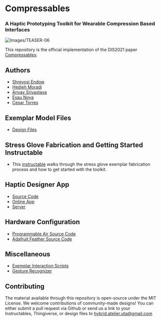 # Compressables
### A Haptic Prototyping Toolkit for Wearable Compression Based Interfaces
![Images/TEASER-06](Images)

This repository is the official implementation of the DIS2021 paper [Compressables](TODO:LinkToACM).

## Authors
* [Shreyosi Endow](http://hybridatelier.uta.edu/members/118-shreyosi-endow)
* [Hedieh Moradi](http://hybridatelier.uta.edu/members/103-hedieh-moradi)
* [Anvay Srivastava](http://hybridatelier.uta.edu/members/115-anvay-srivastava)
* [Esau Noya](http://hybridatelier.uta.edu/members/114-esau-noya)
* [Cesar Torres](http://hybridatelier.uta.edu/members/1-cesar-torres)

## Exemplar Model Files
* [Design Files](https://github.com/The-Hybrid-Atelier/Compressables-Prototyping-Toolkit/tree/main/Model%20Design%20Files)

## Stress Glove Fabrication and Getting Started Instructable
* This [instructable](https://www.instructables.com/Compressable-Stress-Glove/) walks through the stress glove exemplar fabrication process and how to get started with the toolkit.

## Haptic Designer App
*  [Source Code](https://github.com/The-Hybrid-Atelier/Compressables-Prototyping-Toolkit/tree/main/App)
*  [Online App](http://compressables.cearto.com/)
*  [Server](https://github.com/The-Hybrid-Atelier/Compressables-Prototyping-Toolkit/tree/main/Server)

## Hardware Configuration
*  [Programmable Air Source Code](https://github.com/The-Hybrid-Atelier/Compressables-Prototyping-Toolkit/tree/main/Programmable%20Air%20Code)
*  [Adafruit Feather Source Code](https://github.com/The-Hybrid-Atelier/Compressables-Prototyping-Toolkit/tree/main/Adafruit%20Feather)

## Miscellaneous 
*  [Exemplar Interaction Scripts](https://github.com/The-Hybrid-Atelier/Compressables-Prototyping-Toolkit/tree/main/Exemplar%20Interactions)
*  [Gesture Recognizer](https://github.com/The-Hybrid-Atelier/Compressables-Prototyping-Toolkit/tree/main/Gesture%20Recognizer)


## Contributing
The material available through this repository is open-source under the MIT License. 
We welcome contributions of community-made designs! You can either submit a pull request via Github or send us a link to your Instructables, Thingiverse, or design files to hybrid.atelier.uta@gmail.com
